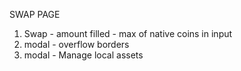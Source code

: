 SWAP PAGE

1. Swap - amount filled - max of native coins in input
2. modal - overflow borders
3. modal - Manage local assets